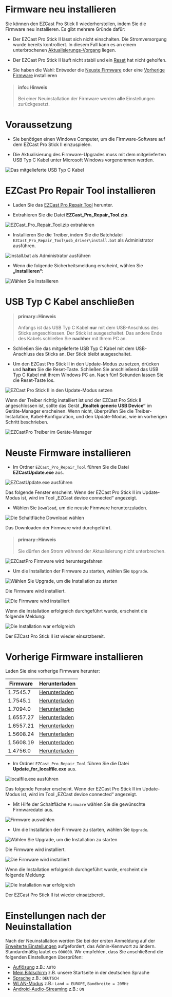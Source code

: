 # Firmware neu installieren

Sie können den EZCast Pro Stick II wiederherstellen, indem Sie die Firmware neu installieren. Es gibt mehrere Gründe dafür:

* Der EZCast Pro Stick II lässt sich nicht einschalten. Die Stromversorgung wurde bereits kontrolliert. In diesem Fall kann es an einem unterbrochenen [Aktualisierungs-Vorgang](firmware-upgrade.md) liegen.

* Der EZCast Pro Stick II läuft nicht stabil und ein [Reset](reset.md) hat nicht geholfen.

* Sie haben die Wahl: Entweder die [Neuste Firmware](#neuste-firmware-installieren) oder eine [Vorherige Firmware](#vorherige-firmware-installieren) installieren

> #### info::Hinweis
>
> Bei einer Neuinstallation der Firmware werden **alle** Einstellungen zurückgesetzt.

# Voraussetzung

* Sie benötigen einen Windows Computer, um die Firmware-Software auf dem EZCast Pro Stick II einzuspielen.

* Die Aktualisierung des Firmware-Upgrades muss mit dem mitgelieferten USB Typ C Kabel unter Microsoft Windows vorgenommen werden.

![Das mitgelieferte USB Typ C Kabel](/images/USB-TypeC-Cable.jpg)

# EZCast Pro Repair Tool installieren

* Laden Sie das [EZCast Pro Repair Tool](ftp://ftp.stueber.de/pub/doc/de/ezcastpro/EZCast_Pro_Repair_Tool.zip) herunter.

* Extrahieren Sie die Datei **EZCast_Pro_Repair_Tool.zip**.

![EZCast_Pro_Repair_Tool.zip extrahieren](/images/EZCastPro_Repair_Tool_Extract.jpg) 

* Installieren Sie die Treiber, indem Sie die Batchdatei `EZCast_Pro_Repair_Tool\usb_driver\install.bat` als Administrator ausführen.

![install.bat als Administrator ausführen](/images/EZCastPro_Upgrade_Tool_Run.As.Administrator.jpg)

* Wenn die folgende Sicherheitsmeldung erscheint, wählen Sie **„Installieren“**:

![Wählen Sie Installieren](/images/EZCastPro_Upgrade_Tool_Driver.Install.jpg)


# USB Typ C Kabel anschließen

> #### primary::Hinweis
>
> Anfangs ist das USB Typ C Kabel **nur** mit dem USB-Anschluss des Sticks angeschlossen. Der Stick ist ausgeschaltet. Das andere Ende des Kabels schließen Sie **nachher** mit Ihrem PC an.

* Schließen Sie das mitgelieferte USB Typ C Kabel mit dem USB-Anschluss des Sticks an. Der Stick bleibt ausgeschaltet.

* Um den EZCast Pro Stick II in den Update-Modus zu setzen, drücken und **halten** Sie die Reset-Taste. Schließen Sie anschließend das USB Typ C Kabel mit Ihrem Windows PC an. Nach fünf Sekunden lassen Sie die Reset-Taste los.

![EZCast Pro Stick II in den Update-Modus setzen](/images/ProII-Press-Reset-Button.jpg)

Wenn der Treiber richtig installiert ist und der EZCast Pro Stick II angeschlossen ist, sollte das Gerät **„Realtek generic USB Device“** im Geräte-Manager erscheinen. Wenn nicht, überprüfen Sie die Treiber-Installation, Kabel-Konfiguration, und den Update-Modus, wie im vorherigen Schritt beschrieben.

![EZCastPro Treiber im Geräte-Manager](/images/EZCastPro_Driver.jpg)

# Neuste Firmware installieren

* Im Ordner `EZCast_Pro_Repair_Tool` führen Sie die Datei **EZCastUpdate.exe** aus.

![EZCastUpdate.exe ausführen](/images/EZCastPro_Repair_Tool_EZCastUpdate.exe.jpg)

Das folgende Fenster erscheint. Wenn der EZCast Pro Stick II im Update-Modus ist, wird im Tool „EZCast device connected“ angezeigt.

* Wählen Sie `Download`, um die neuste Firmware herunterzuladen.

![Die Schaltfläche Download wählen](/images/EZCastUpdate.DeviceConnected.jpg)

Das Downloaden der Firmware wird durchgeführt.

> #### primary::Hinweis
>
> Sie dürfen den Strom während der Aktualisierung nicht unterbrechen.

![EZCastPro Firmware wird heruntergefahren](/images/EZCastUpdate.Firmware.Downloading.jpg)

* Um die Installation der Firmware zu starten, wählen Sie `Upgrade`.

![Wählen Sie Upgrade, um die Installation zu starten](/images/EZCastUpdate.Upgrade.jpg)

Die Firmware wird installiert.

![Die Firmware wird installiert](/images/EZCastUpdate.Firmware.Updating.jpg)

Wenn die Installation erfolgreich durchgeführt wurde, erscheint die folgende Meldung:

![Die Installation war erfolgreich](/images/EZCastUpdate_Upgrade.Success.jpg)

Der EZCast Pro Stick II ist wieder einsatzbereit.

# Vorherige Firmware installieren

Laden Sie eine vorherige Firmware herunter:

Firmware                       | Herunterladen
------------------------- | ------------
1.7545.7 | [Herunterladen](ftp://ftp.stueber.de/pub/doc/de/ezcastpro/firmwares/D10/D10_1.7545.7.gz)
1.7545.1 | [Herunterladen](ftp://ftp.stueber.de/pub/doc/de/ezcastpro/firmwares/D10/D10_1.7545.1.gz)
1.7094.0 | [Herunterladen](ftp://ftp.stueber.de/pub/doc/de/ezcastpro/firmwares/D10/D10_1.7094.0.gz)
1.6557.27 | [Herunterladen](ftp://ftp.stueber.de/pub/doc/de/ezcastpro/firmwares/D10/D10_1.6557.27.gz)
1.6557.21 | [Herunterladen](ftp://ftp.stueber.de/pub/doc/de/ezcastpro/firmwares/D10/D10_1.6557.21.gz)
1.5608.24 | [Herunterladen](ftp://ftp.stueber.de/pub/doc/de/ezcastpro/firmwares/D10/D10_1.5608.24.gz)
1.5608.19 | [Herunterladen](ftp://ftp.stueber.de/pub/doc/de/ezcastpro/firmwares/D10/D10_1.5608.19.gz)
1.4756.0 | [Herunterladen](ftp://ftp.stueber.de/pub/doc/de/ezcastpro/firmwares/D10/D10_1.4756.0.gz)

* Im Ordner `EZCast_Pro_Repair_Tool` führen Sie die Datei **Update_for_localfile.exe** aus.

![localfile.exe ausführen](/images/EZCastPro_Repair_Tool_Update_for_localfile.exe.jpg)

Das folgende Fenster erscheint. Wenn der EZCast Pro Stick II im Update-Modus ist, wird im Tool „EZCast device connected“ angezeigt.

* Mit Hilfe der Schaltfläche `Firmware` wählen Sie die gewünschte Firmwaredatei aus.

![Firmware auswählen](/images/EZCastUpdate.SelectFirmware.jpg)

* Um die Installation der Firmware zu starten, wählen Sie `Upgrade`.

![Wählen Sie Upgrade, um die Installation zu starten](/images/EZCastUpdate.Upgrade.jpg)

Die Firmware wird installiert.

![Die Firmware wird installiert](/images/EZCastUpdate.Firmware.localfile.Updating.jpg)

Wenn die Installation erfolgreich durchgeführt wurde, erscheint die folgende Meldung:

![Die Installation war erfolgreich](/images/EZCastUpdate_localfile.Upgrade.Success.jpg)

Der EZCast Pro Stick II ist wieder einsatzbereit.

# Einstellungen nach der Neuinstallation

Nach der Neuinstallation werden Sie bei der ersten Anmeldung auf der [Erweiterte Einstellungen](adv.settings.md) aufgefordert, das Admin-Kennwort zu ändern. Standardmäßig lautet es `000000`. Wir empfehlen, dass Sie anschließend die folgenden Einstellungen überprüfen:

* [Auflösung](adv.settings.md#Auflösung) z.B.: `AUTO`
* [Mein Bildschirm](adv.settings.md#Mein-Bildschirm) z.B. unsere Startseite in der deutschen Sprache
* [Sprache](adv.settings.md#Sprache) z.B.: `DEUTSCH`
* [WLAN-Modus](adv.settings.md#Wifi-Channel) z.B.: `Land = EUROPE`, `Bandbreite = 20MHz`
* [Android-Audio-Streaming](adv.settings.md#Android-Audio-Streaming) z.B.: `ON`



